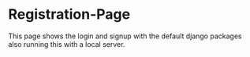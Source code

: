 # Registration-Page
This page shows the login and signup with the default django packages also running this with a local server. 

